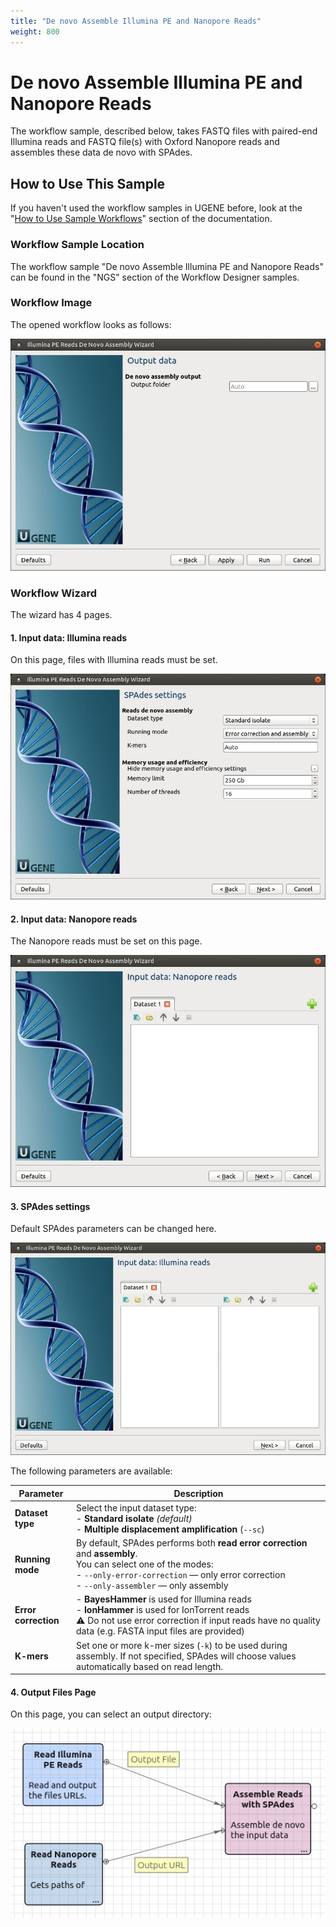 ```yaml
---
title: "De novo Assemble Illumina PE and Nanopore Reads"
weight: 800
---
```


# De novo Assemble Illumina PE and Nanopore Reads

The workflow sample, described below, takes FASTQ files with paired-end Illumina reads and FASTQ file(s) with Oxford
Nanopore reads and assembles these data de novo with SPAdes.

## How to Use This Sample

If you haven't used the workflow samples in UGENE before, look at
the "[How to Use Sample Workflows](../../introduction/how-to-use-sample-workflows)" section of the documentation.

### Workflow Sample Location

The workflow sample "De novo Assemble Illumina PE and Nanopore Reads" can be found in the "NGS" section of the Workflow
Designer samples.

### Workflow Image

The opened workflow looks as follows:

![](/images/65930362/65930363.jpg)

### Workflow Wizard

The wizard has 4 pages.

#### 1. Input data: Illumina reads

On this page, files with Illumina reads must be set.

![](/images/65930362/65930364.jpg)

#### 2. Input data: Nanopore reads

The Nanopore reads must be set on this page.

![](/images/65930362/65930365.jpg)

#### 3. SPAdes settings

Default SPAdes parameters can be changed here.

![](/images/65930362/65930366.jpg)

The following parameters are available:

| Parameter            | Description                                                                                                                                                                                                     |
|----------------------|-----------------------------------------------------------------------------------------------------------------------------------------------------------------------------------------------------------------|
| **Dataset type**     | Select the input dataset type:<br>- **Standard isolate** *(default)*<br>- **Multiple displacement amplification** (`--sc`)                                                                                      |
| **Running mode**     | By default, SPAdes performs both **read error correction** and **assembly**.<br>You can select one of the modes:<br>- `--only-error-correction` — only error correction<br>- `--only-assembler` — only assembly |
| **Error correction** | - **BayesHammer** is used for Illumina reads<br>- **IonHammer** is used for IonTorrent reads<br>⚠️ Do not use error correction if input reads have no quality data (e.g. FASTA input files are provided)        |
| **K-mers**           | Set one or more k-mer sizes (`-k`) to be used during assembly. If not specified, SPAdes will choose values automatically based on read length.                                                                  |

#### 4. Output Files Page

On this page, you can select an output directory:

![](/images/65930362/65930367.jpg)
